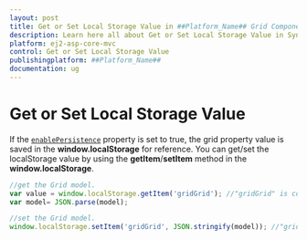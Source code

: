 ```yaml
---
layout: post
title: Get or Set Local Storage Value in ##Platform_Name## Grid Component
description: Learn here all about Get or Set Local Storage Value in Syncfusion ##Platform_Name## Grid component of Syncfusion Essential JS 2 and more.
platform: ej2-asp-core-mvc
control: Get or Set Local Storage Value
publishingplatform: ##Platform_Name##
documentation: ug
---
```



# Get or Set Local Storage Value

If the [`enablePersistence`](https://help.syncfusion.com/cr/aspnetcore-js2/Syncfusion.EJ2.Grids.Grid.html#Syncfusion_EJ2_Grids_Grid_EnablePersistence) property is set to true, the grid property value is saved in the **window.localStorage** for reference. You can get/set the localStorage value by using the **getItem**/**setItem** method in the **window.localStorage**.

```typescript
//get the Grid model.
var value = window.localStorage.getItem('gridGrid'); //"gridGrid" is component name + component id.
var model= JSON.parse(model);

```

```typescript
//set the Grid model.
window.localStorage.setItem('gridGrid', JSON.stringify(model)); //"gridGrid" is component name + component id.

```